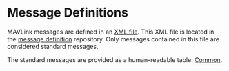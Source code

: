 # Message Definitions

MAVLink messages are defined in an [XML file](https://github.com/mavlink/mavlink/blob/master/message_definitions/v1.0/common.xml). This XML file is located in the [message definition](https://github.com/mavlink/mavlink/blob/master/message_definitions/) repository. Only messages contained in this file are considered standard messages.

The standard messages are provided as a human-readable table: [Common](../messages/common.md). 